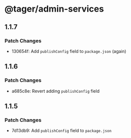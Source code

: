 # @tager/admin-services

## 1.1.7

### Patch Changes

- 130654f: Add `publishConfig` field to `package.json` (again)

## 1.1.6

### Patch Changes

- a685c8e: Revert adding `publishConfig` field

## 1.1.5

### Patch Changes

- 7d13db9: Add `publishConfig` field to `package.json`
